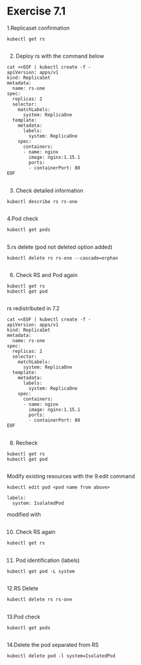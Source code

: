 # Exercise 7.1


1.Replicaset confirmation
```
kubectl get rs
```

##

2. Deploy rs with the command below
```
cat <<EOF | kubectl create -f -
apiVersion: apps/v1
kind: ReplicaSet
metadata:
  name: rs-one
spec:
  replicas: 2
  selector:
    matchLabels:
      system: ReplicaOne
  template:
    metadata:
      labels:
        system: ReplicaOne
    spec:
      containers:
      - name: nginx
        image: nginx:1.15.1
        ports:
        - containerPort: 80
EOF
```

##

3. Check detailed information
```
kubectl describe rs rs-one
```

##

4.Pod check
```
kubectl get pods
```

##

5.rs delete (pod not deleted option added)
```
kubectl delete rs rs-one --cascade=orphan
```

##

6. Check RS and Pod again
```
kubectl get rs
kubectl get pod
```

##

rs redistributed in 7.2
```
cat <<EOF | kubectl create -f -
apiVersion: apps/v1
kind: ReplicaSet
metadata:
  name: rs-one
spec:
  replicas: 2
  selector:
    matchLabels:
      system: ReplicaOne
  template:
    metadata:
      labels:
        system: ReplicaOne
    spec:
      containers:
      - name: nginx
        image: nginx:1.15.1
        ports:
        - containerPort: 80
EOF
```

##

8. Recheck
```
kubectl get rs
kubectl get pod
```

##

Modify existing resources with the 9.edit command
```
kubectl edit pod <pod name from above>
```

```
labels:
  system: IsolatedPod
```
modified with

##

10. Check RS again
```
kubectl get rs
```

##

11. Pod identification (labels)
```
kubectl get pod -L system
```

##

12.RS Delete
```
kubectl delete rs rs-one
```

##

13.Pod check
```
kubectl get pods
```

##

14.Delete the pod separated from RS
```
kubectl delete pod -l system=IsolatedPod
```